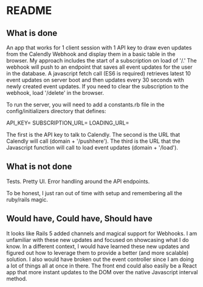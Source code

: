 # README

## What is done
An app that works for 1 client session with 1 API key to draw even updates from the Calendly Webhook and display them in a basic table in the browser. My approach includes the start of a subscription on load of '/.' The webhook will push to an endpoint that saves all event updates for the user in the database. A javascript fetch call (ES6 is required) retrieves latest 10 event updates on server boot and then updates every 30 seconds with newly created event updates. If you need to clear the subscription to the webhook, load '/delete' in the browser.

To run the server, you will need to add a constants.rb file in the config/initializers directory that defines:

API_KEY=
SUBSCRIPTION_URL=
LOADING_URL=

The first is the API key to talk to Calendly. The second is the URL that Calendly will call (domain + '/pushhere'). The third is the URL that the Javascript function will call to load event updates (domain + '/load').


## What is not done
Tests.
Pretty UI.
Error handling around the API endpoints.

To be honest, I just ran out of time with setup and remembering all the ruby/rails magic.

## Would have, Could have, Should have
It looks like Rails 5 added channels and magical support for Webhooks. I am unfamiliar with these new updates and focused on showcasing what I do know. In a different context, I would have learned these new updates and figured out how to leverage them to provide a better (and more scalable) solution. I also would have broken out the event controller since I am doing a lot of things all at once in there. The front end could also easily be a React app that more instant updates to the DOM over the native Javascript interval method.
